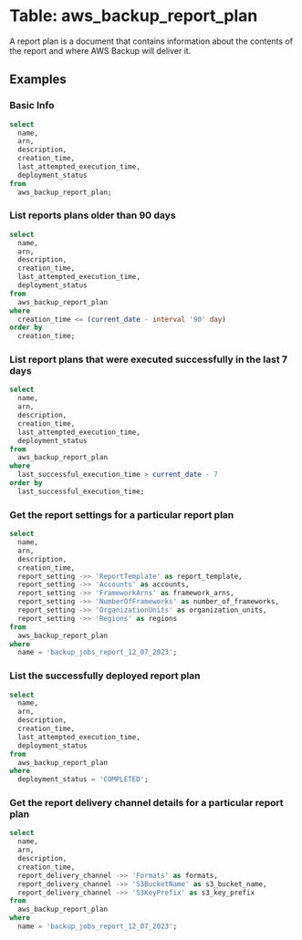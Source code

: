 # Table: aws_backup_report_plan

A report plan is a document that contains information about the contents of the report and where AWS Backup will deliver it.

## Examples

### Basic Info

```sql
select
  name,
  arn,
  description,
  creation_time,
  last_attempted_execution_time,
  deployment_status
from
  aws_backup_report_plan;
```

### List reports plans older than 90 days

```sql
select
  name,
  arn,
  description,
  creation_time,
  last_attempted_execution_time,
  deployment_status
from
  aws_backup_report_plan
where
  creation_time <= (current_date - interval '90' day)
order by
  creation_time;
```

### List report plans that were executed successfully in the last 7 days

```sql
select
  name,
  arn,
  description,
  creation_time,
  last_attempted_execution_time,
  deployment_status
from
  aws_backup_report_plan
where
  last_successful_execution_time > current_date - 7
order by
  last_successful_execution_time;
```

### Get the report settings for a particular report plan

```sql
select
  name,
  arn,
  description,
  creation_time,
  report_setting ->> 'ReportTemplate' as report_template,
  report_setting ->> 'Accounts' as accounts,
  report_setting ->> 'FrameworkArns' as framework_arns,
  report_setting ->> 'NumberOfFrameworks' as number_of_frameworks,
  report_setting ->> 'OrganizationUnits' as organization_units,
  report_setting ->> 'Regions' as regions
from
  aws_backup_report_plan
where
  name = 'backup_jobs_report_12_07_2023';
```

### List the successfully deployed report plan

```sql
select
  name,
  arn,
  description,
  creation_time,
  last_attempted_execution_time,
  deployment_status
from
  aws_backup_report_plan
where
  deployment_status = 'COMPLETED';
```

### Get the report delivery channel details for a particular report plan

```sql
select
  name,
  arn,
  description,
  creation_time,
  report_delivery_channel ->> 'Formats' as formats,
  report_delivery_channel ->> 'S3BucketName' as s3_bucket_name,
  report_delivery_channel ->> 'S3KeyPrefix' as s3_key_prefix
from
  aws_backup_report_plan
where
  name = 'backup_jobs_report_12_07_2023';
```